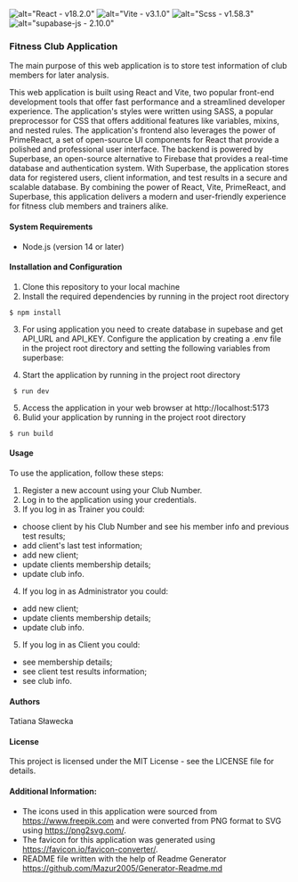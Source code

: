 ![alt="React - v18.2.0"](https://img.shields.io/badge/React-v18.2.0-2ea44f?logo=React)
![alt="Vite - v3.1.0"](https://img.shields.io/badge/Vite-v4.1.0-2ea44f?logo=Vite&logoColor=yellow)
![alt="Scss - v1.58.3"](https://img.shields.io/badge/Scss-v1.58.3-2ea44f?logo=Sass&logoColor=%23CC6699)
![alt="supabase-js - 2.10.0"](https://img.shields.io/badge/supabase--js-2.10.0-2ea44f?logo=Supabase&logoColor=%233ECF8E)

### Fitness Club Application

The main purpose of this web application is to store test information of club members for later analysis.

This web application is built using React and Vite, two popular front-end development tools that offer fast performance
and a streamlined developer experience. The application's styles were written using SASS, a popular preprocessor for CSS
that offers additional features like variables, mixins, and nested rules. The application's frontend also leverages the
power of PrimeReact, a set of open-source UI components for React that provide a polished and professional user
interface. The backend is powered by Superbase, an open-source alternative to Firebase that provides a real-time
database
and authentication system. With Superbase, the application stores data for registered users, client information,
and test results in a secure and scalable database. By combining the power of React, Vite, PrimeReact, and Superbase,
this application delivers a modern and user-friendly experience for fitness club members and trainers alike.

#### System Requirements

- Node.js (version 14 or later)

#### Installation and Configuration

1. Clone this repository to your local machine
2. Install the required dependencies by running in the project root directory

 `$ npm install `

3. For using application you need to create database in supebase and get API_URL and API_KEY. Configure the application
   by creating a .env file in the project root directory and setting the following variables from superbase:

4. Start the application by running in the project root directory

` $ run dev`

5. Access the application in your web browser at http://localhost:5173
6. Bulid your application by running in the project root directory

 ``` react
 $ run build
```

#### Usage

To use the application, follow these steps:

1. Register a new account using your Club Number.
2. Log in to the application using your credentials.
3. If you log in as Trainer you could:

- choose client by his Club Number and see his member info and previous test results;
- add client's last test information;
- add new client;
- update clients membership details;
- update club info.

4. If you log in as Administrator you could:

- add new client;
- update clients membership details;
- update club info.

5. If you log in as Client you could:

- see membership details;
- see client test results information;
- see club info.

#### Authors

Tatiana Sławecka

#### License

This project is licensed under the MIT License - see the LICENSE file for details.

#### Additional Information:

* The icons used in this application were sourced from https://www.freepik.com and were converted from PNG format to SVG
  using https://png2svg.com/.
* The favicon for this application was generated using https://favicon.io/favicon-converter/.
* README file written with the help of Readme Generator https://github.com/Mazur2005/Generator-Readme.md